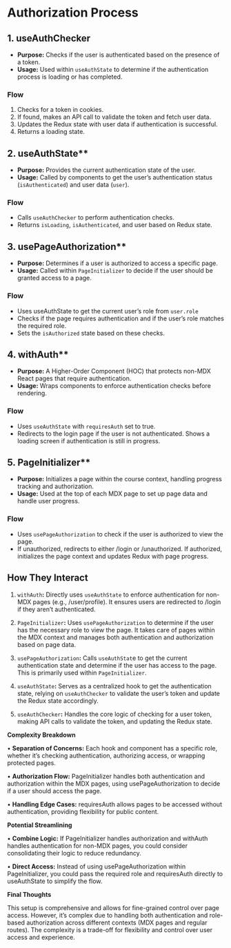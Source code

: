 # Authorization Process

## 1. useAuthChecker

- **Purpose:** Checks if the user is authenticated based on the presence of a token.
- **Usage:** Used within `useAuthState` to determine if the authentication process is loading or has completed.

### Flow

1. Checks for a token in cookies.
2. If found, makes an API call to validate the token and fetch user data.
3. Updates the Redux state with user data if authentication is successful.
4. Returns a loading state.

## 2. useAuthState**

- **Purpose:** Provides the current authentication state of the user.
- **Usage:** Called by components to get the user’s authentication status (`isAuthenticated`) and user data (`user`).

### Flow

- Calls `useAuthChecker` to perform authentication checks.
- Returns `isLoading`, `isAuthenticated`, and user based on Redux state.

## 3. usePageAuthorization**

- **Purpose:** Determines if a user is authorized to access a specific page.
- **Usage:** Called within `PageInitializer` to decide if the user should be granted access to a page.

### Flow

- Uses useAuthState to get the current user’s role from `user.role`
- Checks if the page requires authentication and if the user’s role matches the required role.
- Sets the `isAuthorized` state based on these checks.

## 4. withAuth**

- **Purpose:** A Higher-Order Component (HOC) that protects non-MDX React pages that require authentication.
- **Usage:** Wraps components to enforce authentication checks before rendering.

### Flow

- Uses `useAuthState` with `requiresAuth` set to true.
- Redirects to the login page if the user is not authenticated.
Shows a loading screen if authentication is still in progress.

## 5. PageInitializer**

- **Purpose:** Initializes a page within the course context, handling progress tracking and authorization.
- **Usage:** Used at the top of each MDX page to set up page data and handle user progress.

### Flow

- Uses `usePageAuthorization` to check if the user is authorized to view the page.
- If unauthorized, redirects to either /login or /unauthorized.
If authorized, initializes the page context and updates Redux with page progress.

## How They Interact

1. `withAuth`**:** Directly uses `useAuthState` to enforce authentication for non-MDX pages (e.g., /user/profile). It ensures users are redirected to /login if they aren’t authenticated.

2. `PageInitializer`**:** Uses `usePageAuthorization` to determine if the user has the necessary role to view the page. It takes care of pages within the MDX context and manages both authentication and authorization based on page data.

3.	`usePageAuthorization`**:** Calls `useAuthStat`e to get the current authentication state and determine if the user has access to the page. This is primarily used within `PageInitializer`.

4.	`useAuthState`**:** Serves as a centralized hook to get the authentication state, relying on `useAuthChecker` to validate the user’s token and update the Redux state accordingly.

5.	`useAuthChecker`**:** Handles the core logic of checking for a user token, making API calls to validate the token, and updating the Redux state.

**Complexity Breakdown**

•	**Separation of Concerns:** Each hook and component has a specific role, whether it’s checking authentication, authorizing access, or wrapping protected pages.

•	**Authorization Flow:** PageInitializer handles both authentication and authorization within the MDX pages, using usePageAuthorization to decide if a user should access the page.

•	**Handling Edge Cases:** requiresAuth allows pages to be accessed without authentication, providing flexibility for public content.

**Potential Streamlining**

•	**Combine Logic:** If PageInitializer handles authorization and withAuth handles authentication for non-MDX pages, you could consider consolidating their logic to reduce redundancy.

•	**Direct Access:** Instead of using usePageAuthorization within PageInitializer, you could pass the required role and requiresAuth directly to useAuthState to simplify the flow.

**Final Thoughts**

This setup is comprehensive and allows for fine-grained control over page access. However, it’s complex due to handling both authentication and role-based authorization across different contexts (MDX pages and regular routes). The complexity is a trade-off for flexibility and control over user access and experience.
